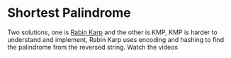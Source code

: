 # Shortest Palindrome

Two solutions, one is [Rabin Karp](https://www.youtube.com/watch?v=niOT-FK1RH8) and the other is KMP, KMP is harder to understand and implement, Rabin Karp uses encoding and hashing to find the palindrome from the reversed string. Watch the videos

